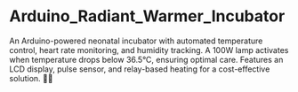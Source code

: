 # Arduino_Radiant_Warmer_Incubator
An Arduino-powered neonatal incubator with automated temperature control, heart rate monitoring, and humidity tracking. A 100W lamp activates when temperature drops below 36.5°C, ensuring optimal care. Features an LCD display, pulse sensor, and relay-based heating for a cost-effective solution. 🚀🔬
